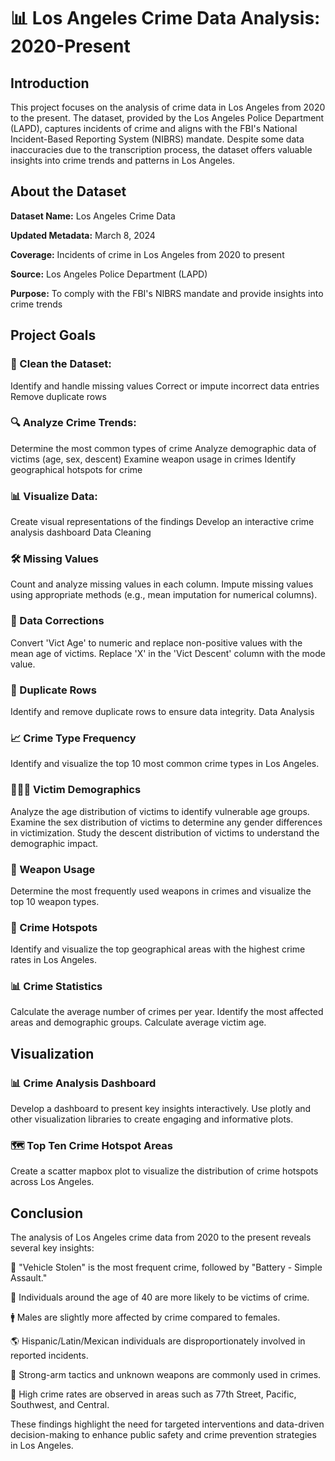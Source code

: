# 📊 Los Angeles Crime Data Analysis: 2020-Present
## Introduction
This project focuses on the analysis of crime data in Los Angeles from 2020 to the present. The dataset, provided by the Los Angeles Police Department (LAPD), captures incidents of crime and aligns with the FBI's National Incident-Based Reporting System (NIBRS) mandate. Despite some data inaccuracies due to the transcription process, the dataset offers valuable insights into crime trends and patterns in Los Angeles.

## About the Dataset
**Dataset Name:** Los Angeles Crime Data

**Updated Metadata:** March 8, 2024

**Coverage:** Incidents of crime in Los Angeles from 2020 to present

**Source:** Los Angeles Police Department (LAPD)

**Purpose:** To comply with the FBI's NIBRS mandate and provide insights into crime trends

## Project Goals
### 🧹 Clean the Dataset:

Identify and handle missing values
Correct or impute incorrect data entries
Remove duplicate rows
### 🔍 Analyze Crime Trends:

Determine the most common types of crime
Analyze demographic data of victims (age, sex, descent)
Examine weapon usage in crimes
Identify geographical hotspots for crime
### 📊 Visualize Data:

Create visual representations of the findings
Develop an interactive crime analysis dashboard
Data Cleaning
### 🛠️ Missing Values
Count and analyze missing values in each column.
Impute missing values using appropriate methods (e.g., mean imputation for numerical columns).
### 🔄 Data Corrections
Convert 'Vict Age' to numeric and replace non-positive values with the mean age of victims.
Replace 'X' in the 'Vict Descent' column with the mode value.
### 🚫 Duplicate Rows
Identify and remove duplicate rows to ensure data integrity.
Data Analysis
### 📈 Crime Type Frequency
Identify and visualize the top 10 most common crime types in Los Angeles.
### 🧑‍🤝‍🧑 Victim Demographics
Analyze the age distribution of victims to identify vulnerable age groups.
Examine the sex distribution of victims to determine any gender differences in victimization.
Study the descent distribution of victims to understand the demographic impact.
### 🔫 Weapon Usage
Determine the most frequently used weapons in crimes and visualize the top 10 weapon types.
### 📍 Crime Hotspots
Identify and visualize the top geographical areas with the highest crime rates in Los Angeles.
### 📊 Crime Statistics
Calculate the average number of crimes per year.
Identify the most affected areas and demographic groups.
Calculate average victim age.
## Visualization
### 📊 Crime Analysis Dashboard
Develop a dashboard to present key insights interactively.
Use plotly and other visualization libraries to create engaging and informative plots.
### 🗺️ Top Ten Crime Hotspot Areas
Create a scatter mapbox plot to visualize the distribution of crime hotspots across Los Angeles.
## Conclusion
The analysis of Los Angeles crime data from 2020 to the present reveals several key insights:

🚗 "Vehicle Stolen" is the most frequent crime, followed by "Battery - Simple Assault."

👥 Individuals around the age of 40 are more likely to be victims of crime.

🚹 Males are slightly more affected by crime compared to females.

🌎 Hispanic/Latin/Mexican individuals are disproportionately involved in reported incidents.

💪 Strong-arm tactics and unknown weapons are commonly used in crimes.

📍 High crime rates are observed in areas such as 77th Street, Pacific, Southwest, and Central.

These findings highlight the need for targeted interventions and data-driven decision-making to enhance public safety and crime prevention strategies in Los Angeles.
